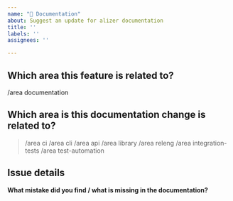 ```yaml
---
name: "📖 Documentation"
about: Suggest an update for alizer documentation
title: ''
labels: ''
assignees: ''

---
```


## Which area this feature is related to?

/area documentation

## Which area is this documentation change is related to?

<!--
    Uncomment appropriate `/area` lines, and delete the rest.
    For example, `> /area api` would simply become: `/area api`
-->

> /area ci
> /area cli
> /area api
/area library
> /area releng
> /area integration-tests
> /area test-automation

## Issue details

<!--
  Provide a clear and concise description of the changes you are suggesting
-->

**What mistake did you find / what is missing in the documentation?**
